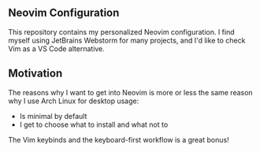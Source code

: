 ## Neovim Configuration

This repository contains my personalized Neovim configuration.
I find myself using JetBrains Webstorm for many projects, and I'd like to
check Vim as a VS Code alternative.

## Motivation

The reasons why I want to get into Neovim is more or less the same reason
why I use Arch Linux for desktop usage:

- Is minimal by default
- I get to choose what to install and what not to

The Vim keybinds and the keyboard-first workflow is a great bonus!
